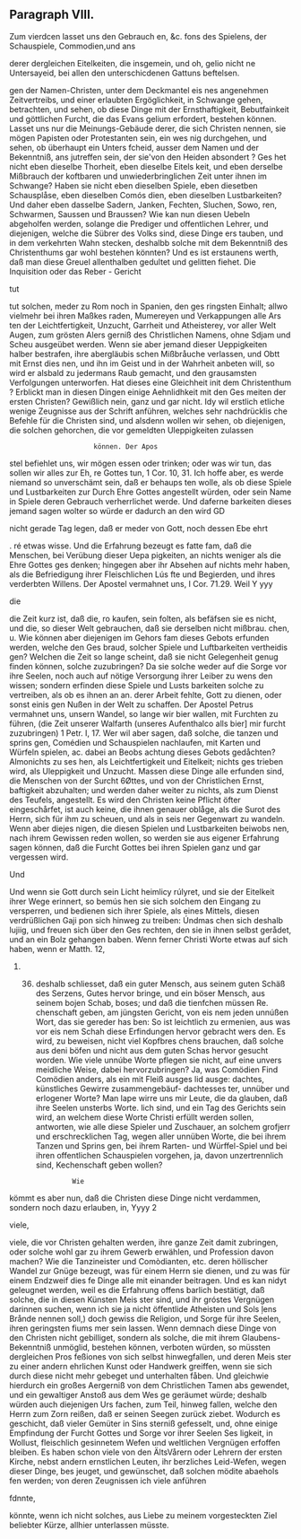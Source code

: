 <!-- seite 744 -->

Paragraph  VIII.
----------------

Zum vierdcen lasset uns den Gebrauch en, &c. fons des Spielens, der Schauspiele, Commodien,und ans

derer dergleichen Eitelkeiten, die insgemein, und oh, gelio nicht ne Untersayeid, bei allen den unterschicdenen Gattuns beftelsen.

gen der Namen-Christen, unter dem Deckmantel eis nes angenehmen Zeitvertreibs, und einer erlaubten Ergöglichkeit, in Schwange gehen, betrachten, und sehen, ob diese Dinge mit der Ernsthaftigkeit, Bebutfainkeit und göttlichen Furcht, die das Evans gelium erfordert, bestehen können. Lasset uns nur die Meinungs-Gebäude derer, die sich Christen nennen, sie mögen Papisten oder Protestanten sein, ein wes nig durchgehen, und sehen, ob überhaupt ein Unters fcheid, ausser dem Namen und der Bekenntniß, ans jutreffen sein, der sie'von den Heiden absondert ? Ges het nicht eben dieselbe Thorheit, eben dieselbe Eitels keit, und eben derselbe Mißbrauch der koftbaren und unwiederbringlichen Zeit unter ihnen im Schwange? Haben sie nicht eben dieselben Spiele, eben diesetben Schausplåse, eben dieselben Comós dien, eben dieselben Lustbarkeiten? Und daher eben dasselbe Sadern, Janken, Fechten, Sluchen, Sowo, ren, Schwarmen, Saussen und Braussen? Wie kan nun diesen Uebeln abgeholfen werden, solange die Prediger und offentlichen Lehrer, und diejenigen, welche die Sübrer des Volks sind, diese Dinge ers tauben, und in dem verkehrten Wahn stecken, deshalbb solche mit dem Bekenntniß des Christenthums gar wohl bestehen könnten? Und es ist erstaunens werth, daß man diese Greuel allenthalben gedultet und gelitten fiehet. Die Inquisition oder das Reber - Gericht

tut
<!-- seite 745 -->
 tut solchen, meder zu Rom noch in Spanien, den ges
ringsten Einhalt; allwo vielmehr bei ihren Maßkes
raden, Mumereyen und Verkappungen alle Ars
 ten der Leichtfertigkeit, Unzucht, Garrheit und
Atheisterey, vor aller Welt Augen, zum grösten Alers
gerniß des Christlichen Namens, ohne Sdjam und
Scheu ausgeübet werden. Wenn sie aber jemand
dieser Ueppigkeiten halber bestrafen, ihre abergläubis
schen Mißbråuche verlassen, und Obtt mit Ernst dies
nen, und ihn im Geist und in der Wahrheit anbeten
will, so wird er alsbald zu jedermans Raub gemacht,
und den grausamsten Verfolgungen unterworfen. Hat
 dieses eine Gleichheit init dem Christenthum ? Erblickt
man in diesen Dingen einige Aehnlidhkeit mit den Ges
meiten der ersten Christen? Gewißlich nein, ganz und
 gar nicht. Idy wil erstlich etliche wenige Zeugnisse
aus der Schrift anführen, welches sehr nachdrücklis
 che Befehle für die Christen sind, und alsdenn wollen
 wir sehen, ob diejenigen, die solchen gehorchen, die
 vor gemeldten Uleppigkeiten zulassen

                         können. Der Apos
stel befiehlet uns, wir mögen essen oder trinken;
oder was wir tun, das sollen wir alles zur Eh,
re Gottes tun, 1 Cor. 10, 31. Ich hoffe aber,
es werde niemand so unverschämt sein, daß er behaups
ten wolle, als ob diese Spiele und Lustbarkeiten zur Durch
Ehre Gottes angestellt würden, oder sein Name in Spiele
deren Gebrauch verherrlichet werde. Und daferne barkeiten
dieses jemand sagen wolter so würde er dadurch an den wird GD

nicht gerade Tag legen, daß er meder von Gott, noch dessen Ebe ehrt

. ré etwas wisse. Und die Erfahrung bezeugt es fatte fam, daß die Menschen, bei Verübung dieser Uepa pigkeiten, an nichts weniger als die Ehre Gottes ges denken; hingegen aber ihr Absehen auf nichts mehr haben, als die Befriedigung ihrer Fleischlichen Lús fte und Begierden, und ihres verderbten Willens. Der Apostel vermahnet uns, I Cor. 71.29. Weil Y yyy

die
<!-- seite 746 -->
die Zeit kurz ist, daß die, ro kaufen, sein folten, als befäfsen sie es nicht, und die, so dieser Welt gebrauchen, daß sie derselben nicht mißbrau. chen, u. Wie können aber diejenigen im Gehors fam dieses Gebots erfunden werden, welche den Ges braud, solcher Spiele und Luftbarkeiten vertheidis gen? Welchen die Zeit so lange scheint, daß sie nicht Gelegenheit genug finden können, solche zuzubringen? Da sie solche weder auf die Sorge vor ihre Seelen, noch auch auf nötige Versorgung ihrer Leiber zu wens den wissen; sondern erfinden diese Spiele und Lusts barkeiten solche zu vertreiben, als ob es ihnen an an. derer Arbeit fehlte, Gott zu dienen, oder sonst einis gen Nußen in der Welt zu schaffen. Der Apostel Petrus vermahnet uns, unsern Wandel, so lange wir bier wallen, mit Furchten zu führen, (die Zeit unserer Walfarth (unseres Aufenthalco alls bier] mir furcht zuzubringen) 1 Petr. I, 17. Wer wil aber sagen, daß solche, die tanzen und sprins gen, Comédien und Schauspielen nachlaufen, mit Karten und Würfeln spielen, ac. dabei an Beobs achtung dieses Gebots gedåchten? Almonichts zu ses hen, als Leichtfertigkeit und Eitelkeit; nichts ges trieben wird, als Uleppigkeit und Unzucht. Massen diese Dinge alle erfunden sind, die Menschen von der Surcht 6Øttes, und von der Christlichen Ernst, baftigkeit abzuhalten; und werden daher weiter zu nichts, als zum Dienst des Teufels, angestellt. Es wird den Christen keine Pflicht öfter eingeschårfet, ist auch keine, die ihnen genauer oblåge, als die Surot des Herrn, sich für ihm zu scheuen, und als in seis ner Gegenwart zu wandeln. Wenn aber diejes nigen, die diesen Spielen und Lustbarkeiten beiwobs nen, nach ihrem Gewissen reden wollen, so werden sie aus eigener Erfahrung sagen können, daß die Furcht Gottes bei ihren Spielen ganz und gar vergessen wird.

Und
<!-- seite 747 -->
  Und wenn sie Gott durch sein Licht heimlicy rúlyret,
 und sie der Eitelkeit ihrer Wege erinnert, so bemús
hen sie sich solchem den Eingang zu versperren, und
bedienen sich ihrer Spiele, als eines Mittels, diesen
verdrüßlichen Gaji pon sich hinweg zu treiben: Úndmas
 chen sich deshalb lujiig, und freuen sich über den Ges
 rechten, den sie in ihnen selbst gerådet, und an
 ein Bolz gehangen baben. Wenn ferner Christi
Worte etwas auf sich haben, wenn er Matth. 12,
 1.  36. deshalb schliesset, daß ein guter Mensch, aus
seinem guten Schäß des Serzens, Gutes hervor
bringe, und ein böser Mensch, aus seinem bojen
Schab, boses; und daß die tienfchen müssen Re.
 chenschaft geben, am jüngsten Gericht, von eis
nem jeden unnúßen Wort, das sie gereder has
 ben: So ist leichtlich zu ermenien, aus was vor eis
nem Schah diese Erfindungen hervor gebracht wers
den. Es wird, zu beweisen, nicht viel Kopfbres
chens brauchen, daß solche aus deni böfen und nicht
aus dem guten Schas hervor gesucht worden. Wie
 viele unnúbe Worte pflegen sie nicht, auf eine unvers
meidliche Weise, dabei hervorzubringen? Ja, was Comödien
Find Comödien anders, als ein mit Fleiß ausges lid ausge:
 dachtes, künstliches Gewirre zusammengebäuf- dachtesses
 ter, unnüber und erlogener Worte? Man lape wirre uns
mir Leute, die da glauben, daß ihre Seelen unsterbs Worte.
 lich sind, und ein Tag des Gerichts sein wird, an
 welchem diese Worte Christi erfüllt werden sollen,
 antworten, wie alle diese Spieler und Zuschauer, an
 solchem grofjerr und erschrecklichen Tag, wegen aller
unnüben Worte, die bei ihrem Tanzen und Sprins
gen, bei ihrem Rarten- und Würffel-Spiel und bei
 ihren offentlichen Schauspielen vorgehen, ja, davon
 unzertrennlich sind, Kechenschaft geben wollen?

                      Wie
kömmt es aber nun, daß die Christen diese Dinge
nicht verdammen, sondern noch dazu erlauben, in,
           Yyyy 2

viele,





<!-- seite 748 -->

viele, die vor Christen gehalten werden, ihre ganze Zeit damit zubringen, oder solche wohl gar zu ihrem Gewerb erwählen, und Profession davon machen? Wie die Tanzineister und Comòdianten, etc. deren höllischer Wandel zur Gnüge bezeugt, was für einem Herrn sie dienen, und zu was für einem Endzweif dies fe Dinge alle mit einander beitragen. Und es kan nidyt geleugnet werden, weil es die Erfahrung offens barlich bestätigt, daß solche, die in diesen Künsten Meis ster sind, und ihr gróstes Vergnügen darinnen suchen, wenn ich sie ja nicht öffentlide Atheisten und Sols ļens Brånde nennen soll,) doch gewiss die Religion, und Sorge für ihre Seelen, ihren geringsten fiums mer sein lassen. Wenn demnach diese Dinge von den Christen nicht gebilliget, sondern als solche, die mit ihrem Glaubens-Bekenntniß unmöglid, bestehen können, verboten würden, so müssten dergleichen Pros feßiones von sich selbst hinwegfallen, und deren Meis ster zu einer andern ehrlichen Kunst oder Handwerk greiffen, wenn sie sich durch diese nicht mehr gebeget und unterhalten fåben. Und gleichwie hierdurch ein großes Aergerniß von dem Christlichen Tamen abs gewendet, und ein gewaltiger Anstoß aus dem Wes ge geräumet würde; deshalb würden auch diejenigen Urs fachen, zum Teil, hinweg fallen, welche den Herrn zum Zorn reißen, daß er seinen Seegen zurück ziebet. Wodurch es geschicht, daß vieler Gemüter in Sins sterniß gefesselt, und, ohne einige Empfindung der Furcht Gottes und Sorge vor ihrer Seelen Ses ligkeit, in Wollust, fleischlich gesinnetem Wefen und weltlichen Vergnügen erfoffen bleiben. Es haben schon viele von den ÄltsVårern oder Lehrern der ersten Kirche, nebst andern ernstlichen Leuten, ihr berzliches Leid-Wefen, wegen dieser Dinge, bes jeuget, und gewünschet, daß solchen mödite abaehols fen werden; von deren Zeugnissen ich viele anführen

fdnnte,
<!-- seite 749 -->
 könnte, wenn ich nicht solches, aus Liebe zu meinem
vorgesteckten Ziel beliebter Kürze, allhier unterlassen
müsste.
